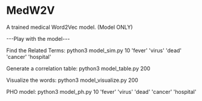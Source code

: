 # MedW2V

A trained medical Word2Vec model.
(Model ONLY)

---Play with the model---

Find the Related Terms:
python3 model_sim.py 10 'fever' 'virus' 'dead' 'cancer' 'hospital'

Generate a correlation table:
python3 model_table.py 200

Visualize the words:
python3 model_visualize.py 200

PHO model:
python3 model_ph.py 10 'fever' 'virus' 'dead' 'cancer' 'hospital'
